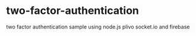 # two-factor-authentication
two factor authentication sample using node.js plivo socket.io and firebase
